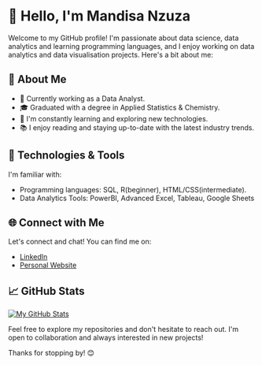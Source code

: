 # 👋 Hello, I'm Mandisa Nzuza

Welcome to my GitHub profile! I'm passionate about data science, data analytics and learning programming languages, and I enjoy working on data analytics and data visualisation projects. Here's a bit about me:

## 🚀 About Me

- 💼 Currently working as a Data Analyst.
- 🎓 Graduated with a degree in Applied Statistics & Chemistry.
- 🌱 I'm constantly learning and exploring new technologies.
- 📚 I enjoy reading and staying up-to-date with the latest industry trends.

## 🔧 Technologies & Tools

I'm familiar with:

- Programming languages: SQL, R(beginner), HTML/CSS(intermediate).
- Data Analytics Tools: PowerBI, Advanced Excel, Tableau, Google Sheets

## 🌐 Connect with Me

Let's connect and chat! You can find me on:

- [LinkedIn](https://www.linkedin.com/in/mandisa-nzuza-9a2a38232/)
- [Personal Website](https://mandisa-nzuza-bio.netlify.app/)

## 📈 GitHub Stats

[![My GitHub Stats](https://github-readme-stats.vercel.app/api?"MandisaNzuza"=your-"https://github.com/MandisaNzuza"&show_icons=true&hide=contribs)](https://github.com/"MandisaNzuza")

Feel free to explore my repositories and don't hesitate to reach out. I'm open to collaboration and always interested in new projects!

Thanks for stopping by! 😊


